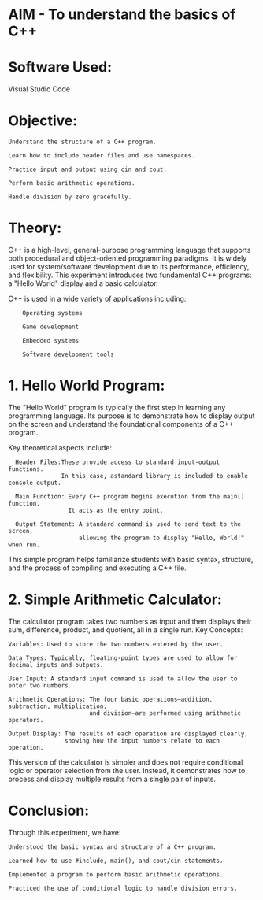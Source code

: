 # AIM - To understand the basics of C++

# Software Used:

Visual Studio Code

# Objective:

    Understand the structure of a C++ program.

    Learn how to include header files and use namespaces.

    Practice input and output using cin and cout.

    Perform basic arithmetic operations.

    Handle division by zero gracefully.


# Theory:

C++ is a high-level, general-purpose 
programming language that supports both procedural and object-oriented 
programming paradigms. It is widely used for system/software development
 due to its performance, efficiency, and flexibility. This experiment 
introduces two fundamental C++ programs: a "Hello World" display and a 
basic calculator.

C++ is used in a wide variety of applications including:

        Operating systems

        Game development

        Embedded systems

        Software development tools


# 1. Hello World Program:


The "Hello World" program is 
typically the first step in learning any programming language. Its 
purpose is to demonstrate how to display output on the screen and 
understand the foundational components of a C++ program.


Key theoretical aspects include:

      Header Files:These provide access to standard input-output functions. 
                   In this case, astandard library is included to enable console output.

      Main Function: Every C++ program begins execution from the main() function.
                     It acts as the entry point.

      Output Statement: A standard command is used to send text to the screen, 
                        allowing the program to display "Hello, World!" when run.


This simple program helps 
familiarize students with basic syntax, structure, and the process of 
compiling and executing a C++ file.


# 2. Simple Arithmetic Calculator:

The calculator program takes two numbers as input and then displays their sum, difference, product, and quotient, all in a single run.
Key Concepts:

    Variables: Used to store the two numbers entered by the user.

    Data Types: Typically, floating-point types are used to allow for decimal inputs and outputs.

    User Input: A standard input command is used to allow the user to enter two numbers.

    Arithmetic Operations: The four basic operations—addition, subtraction, multiplication, 
                           and division—are performed using arithmetic operators.

    Output Display: The results of each operation are displayed clearly, 
                    showing how the input numbers relate to each operation.

This version of the calculator is simpler and does not require conditional logic or operator selection from the user. Instead, it demonstrates how to process and display multiple results from a single pair of inputs.

# Conclusion:

Through this experiment, we have:

    Understood the basic syntax and structure of a C++ program.

    Learned how to use #include, main(), and cout/cin statements.

    Implemented a program to perform basic arithmetic operations.

    Practiced the use of conditional logic to handle division errors.
